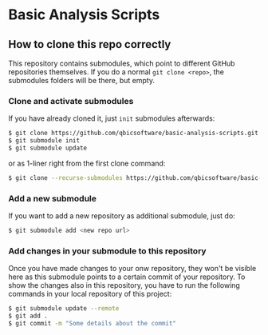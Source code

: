 # Basic Analysis Scripts

## How to clone this repo correctly

This repository contains submodules, which point to different GitHub repositories themselves. If you do a normal `git clone <repo>`, the submodules folders will be there, but empty.

### Clone and activate submodules

If you have already cloned it, just `init` submodules afterwards:

```bash
$ git clone https://github.com/qbicsoftware/basic-analysis-scripts.git
$ git submodule init
$ git submodule update
```

or as 1-liner right from the first clone command:

```bash
$ git clone --recurse-submodules https://github.com/qbicsoftware/basic-analysis-scripts.git
```

### Add a new submodule

If you want to add a new repository as additional submodule, just do:

```bash
$ git submodule add <new repo url>
```

### Add changes in your submodule to this repository

Once you have made changes to your onw repository, they won't be visible here as this submodule points to a certain commit of your repository. To show the changes also in this repository, you have to run the following commands in your local repository of this project:

```bash
$ git submodule update --remote
$ git add .
$ git commit -m "Some details about the commit"
```

